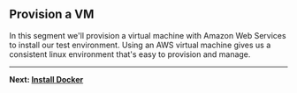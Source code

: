   
## Provision a VM
In this segment we'll provision a virtual machine with Amazon Web Services to install our test environment. Using an AWS virtual machine gives us a consistent linux environment that's easy to provision and manage.

---

**Next: [Install Docker](install-docker.md)**
